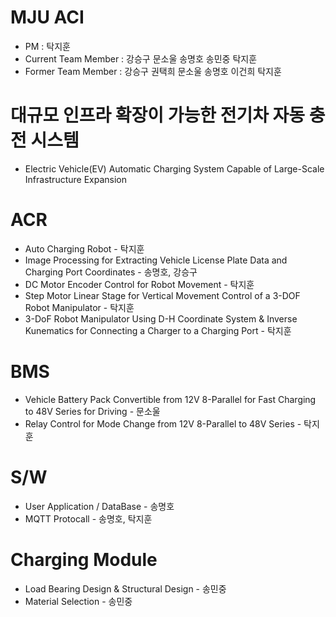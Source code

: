 # MJU ACI
+ PM : 탁지훈
+ Current Team Member : 강승구 문소울 송명호 송민중 탁지훈
+ Former Team Member : 강승구 권택희 문소울 송명호 이건희 탁지훈 
  
# 대규모 인프라 확장이 가능한 전기차 자동 충전 시스템

+ Electric Vehicle(EV) Automatic Charging System Capable of Large-Scale Infrastructure Expansion
# 
# ACR

+ Auto Charging Robot - 탁지훈
+ Image Processing for Extracting Vehicle License Plate Data and Charging Port Coordinates - 송명호, 강승구
+ DC Motor Encoder Control for Robot Movement - 탁지훈
+ Step Motor Linear Stage for Vertical Movement Control of a 3-DOF Robot Manipulator - 탁지훈
+ 3-DoF Robot Manipulator Using D-H Coordinate System & Inverse Kunematics for Connecting a Charger to a Charging Port - 탁지훈
# 
# BMS
+ Vehicle Battery Pack Convertible from 12V 8-Parallel for Fast Charging to 48V Series for Driving - 문소울
+ Relay Control for Mode Change from 12V 8-Parallel to 48V Series - 탁지훈

# 
# S/W
+ User Application / DataBase - 송명호
+ MQTT Protocall - 송명호, 탁지훈

# 
# Charging Module
+ Load Bearing Design & Structural Design - 송민중
+ Material Selection - 송민중
